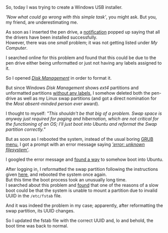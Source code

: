 So, today I was trying to create a Windows USB installer.  

*'Now what could go wrong with this simple task'*, you might ask. But you, my friend, are underestimating me.

As soon as I inserted the pen drive, a [notification](http://imgur.com/kMKtz3m) popped up saying that all the drivers have been installed successfully.  
However, there was one *small* problem; it was not getting listed under *My Computer*.  

I searched online for this problem and found that this could be due to the pen drive either being unformatted or just not having any labels assigned to it.

So I opened [*Disk Management*](http://imgur.com/YZrlG8i) in order to format it.  

But since Windows *Disk Management* shows *ext4* partitions and unformatted partitions [without any labels](http://imgur.com/OEIPvze), I somehow deleted both the pen-drive as well as my Linux swap partitions (and got a direct nomination for the *Most absent-minded person ever* award).

I thought to myself: *"This shouldn't be that big of a problem. Swap space is anyway just required for paging and hibernation, which are not critical for the functioning of an OS; I'll just boot into Ubuntu and reformat the Swap partition correctly."*

But as soon as I rebooted the system, instead of the usual boring [GRUB menu](http://imgur.com/E2buC4m), I got a prompt with an error message saying [*'error: unknown filesystem'*](http://imgur.com/jhW0IRf).  

I googled the error message and [found a way](http://askubuntu.com/a/495993/173003) to somehow boot into Ubuntu.  

After logging in, I reformatted the swap partition following the instructions given [here](http://askubuntu.com/a/180735/173003), and rebooted the system once again.  
But this time the boot process took an unusually long time.  
I searched about this problem and [found](http://askubuntu.com/a/180735/173003) that one of the reasons of a slow boot could be that the system is unable to mount a partition due to invalid UUID in the `/etc/fstab` file.  

And it was indeed the problem in my case; apparently, after reformatting the swap partition, its UUID changes.   

So I updated the fstab file with the correct UUID and, lo and behold, the boot time was back to normal.
